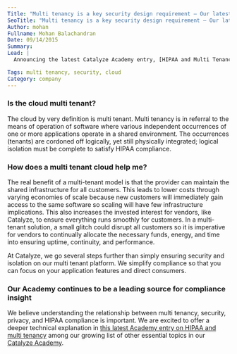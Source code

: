 ```yaml
---
Title: "Multi tenancy is a key security design requirement — Our latest Academy entry"
SeoTitle: "Multi tenancy is a key security design requirement — Our latest Academy entry"
Author: mohan
Fullname: Mohan Balachandran
Date: 09/14/2015
Summary: 
Lead: |
  Announcing the latest Catalyze Academy entry, [HIPAA and Multi Tenancy](https://catalyze.io/learn/hipaa-and-multi-tenancy)! As Catalyze continues to scale, we are regularly approached about our multi-tenant solution and the possible security challenges that could arise. In that spirit, [this post](https://catalyze.io/learn/hipaa-and-multi-tenancy) is meant to clarify Catalyze’s security position and provide others with a few tips on best security practices.

Tags: multi tenancy, security, cloud
Category: company
---
```

### Is the cloud multi tenant?

The cloud by very definition is multi tenant. Multi tenancy is in referral to the means of operation of software where various independent occurrences of one or more applications operate in a shared environment. The occurrences (tenants) are cordoned off logically, yet still physically integrated; logical isolation must be complete to satisfy HIPAA compliance.

### How does a multi tenant cloud help me?

The real benefit of a multi-tenant model is that the provider can maintain the shared infrastructure for all customers. This leads to lower costs through varying economies of scale because new customers will immediately gain access to the same software so scaling will have few infrastructure implications. This also increases the invested interest for vendors, like Catalyze, to ensure everything runs smoothly for customers. In a multi-tenant solution, a small glitch could disrupt all customers so it is imperative for vendors to continually allocate the necessary funds, energy, and time into ensuring uptime, continuity, and performance. 

At Catalyze, we go several steps further than simply ensuring security and isolation on our multi tenant platform. We simplify compliance so that you can focus on your application features and direct consumers. 

### Our Academy continues to be a leading source for compliance insight

We believe understanding the relationship between multi tenancy, security, privacy, and HIPAA compliance is important. We are excited to offer a deeper technical explanation in [this latest Academy entry on HIPAA and multi tenancy](https://catalyze.io/learn/hipaa-and-multi-tenancy) among our growing list of  other essential topics in our [Catalyze Academy](https://catalyze.io/learn).


